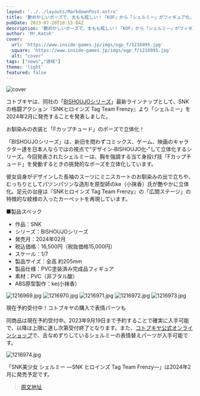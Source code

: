```yaml
---
layout: '../../layouts/MarkdownPost.astro'
title: '艶めかしいポーズで、太もも眩しい！『KOF』から「シェルミー」がフィギュア化、2024年2月発売'
pubDate: 2023-07-20T10:15:04Z
description: '艶めかしいポーズで、太もも眩しい！『KOF』から「シェルミー」がフィギュア化、2024年2月発売'
author: 'Mr.Katoh'
cover:
  url: 'https://www.inside-games.jp/imgs/ogp_f/1216995.jpg'
  square: 'https://www.inside-games.jp/imgs/ogp_f/1216995.jpg'
  alt: "cover"
tags: ["news","游戏"]
theme: 'light'
featured: false
---
```


![cover](https://www.inside-games.jp/imgs/ogp_f/1216995.jpg)

コトブキヤは、同社の「[BISHOUJOシリーズ](https://bishoujoseries.com/)」最新ラインナップとして、SNKの格闘アクション『SNKヒロインズ Tag Team Frenzy』より「シェルミー」を2024年2月に発売することを発表しました。

お馴染みの衣装と「Fカップチュード」のポーズで立体化！

「BISHOUJOシリーズ」は、新旧を問わずコミックス、ゲーム、映画のキャラクター達を日本人ならではの視点で“デザイン‐BISHOUJO化‐”して立体化するシリーズ。今回発表されたシェルミーは、胸を強調する当て身投げ技「Fカップチュード」を発動するときの挑発的なポーズを立体化しています。

彼女自身がデザインした長袖のスーツにミニスカートのお馴染みの出で立ちや、むっちりとしてパツンパツンな造形を原型師のke（小抹香）氏が艶やかに立体化。足元の台座は『SNKヒロインズ Tag Team Frenzy』の「広間ステージ」の特徴的な紋様の入ったカーペットを再現しています。

■製品スペック
- 作品：SNK
- シリーズ：BISHOUJOシリーズ
- 発売月：2024年02月
- 税込価格：16,500円（税抜価格15,000円）
- スケール：1/7
- 製品サイズ：全高 約205mm
- 製品仕様：PVC塗装済み完成品フィギュア
- 素材：PVC（非フタル酸）
- ABS原型製作：ke(小抹香）

![1216969.jpg](https://www.inside-games.jp/imgs/zoom/1216969.jpg)
![1216970.jpg](https://www.inside-games.jp/imgs/zoom/1216970.jpg)
![1216971.jpg](https://www.inside-games.jp/imgs/zoom/1216971.jpg)
![1216972.jpg](https://www.inside-games.jp/imgs/zoom/1216972.jpg)
![1216973.jpg](https://www.inside-games.jp/imgs/zoom/1216973.jpg)

現在予約受付中！コトブキヤの購入で表情パーツも

同商品は現在予約受付中。2023年9月19日まで予約することで確実に入手可能で、以降は上限に達し次第受付終了となります。また、[コトブキヤ公式オンラインショップ](https://www.kotobukiya.co.jp/product/product-0000004878/)で、舌なめずりしているシェルミーの表情替えパーツが入手可能です。

![1216974.jpg](https://www.inside-games.jp/imgs/zoom/1216974.jpg)

「SNK美少女 シェルミー ​—SNK ヒロインズ Tag Team Frenzy—」は2024年2月に発売予定です。

>[原文地址](https://www.inside-games.jp/article/2023/07/20/147302.html)  